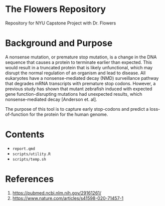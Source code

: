 # The Flowers Repository
Repository for NYU Capstone Project with Dr. Flowers

# Background and Purpose
A nonsense mutation, or premature stop mutation, is a change in the DNA sequence that causes a protein to terminate earlier than expected. This would result in a truncated protein that is likely unfunctional, which may disrupt the normal regulation of an organism and lead to disease. All eukaryotes have a nonsense-mediated decay (NMD) surveillance pathway that degrades mRNA transcripts with premature stop codons. However, a previous study has shown that mutant zebrafish induced with expected gene function-disrupting mutations had unexpected results, which nonsense-mediated decay [Anderson et. al]. 

The purpose of this tool is to capture early stop-codons and predict a loss-of-function for the protein for the human genome. 

# Contents
* `report.qmd`
* `scripts/utility.R`
* `scripts/temp.sh`

# References
1. https://pubmed.ncbi.nlm.nih.gov/29161261/
2. https://www.nature.com/articles/s41598-020-71457-1
